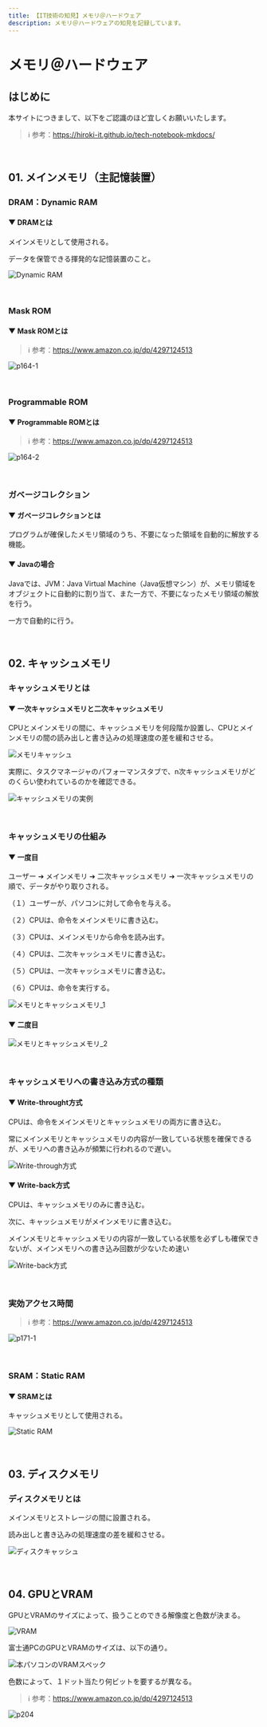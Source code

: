 ```yaml
---
title: 【IT技術の知見】メモリ＠ハードウェア
description: メモリ＠ハードウェアの知見を記録しています。
---
```


# メモリ＠ハードウェア

## はじめに

本サイトにつきまして、以下をご認識のほど宜しくお願いいたします。



> ℹ️ 参考：https://hiroki-it.github.io/tech-notebook-mkdocs/

<br>


## 01. メインメモリ（主記憶装置）

### DRAM：Dynamic RAM

#### ▼ DRAMとは

メインメモリとして使用される。

データを保管できる揮発的な記憶装置のこと。



![Dynamic RAM](https://raw.githubusercontent.com/hiroki-it/tech-notebook/master/images/Dynamic_RAM.jpg)


<br>

### Mask ROM

#### ▼ Mask ROMとは

> ℹ️ 参考：https://www.amazon.co.jp/dp/4297124513

![p164-1](https://raw.githubusercontent.com/hiroki-it/tech-notebook/master/images/p164-1.png)

<br>

### Programmable ROM

#### ▼ Programmable ROMとは

> ℹ️ 参考：https://www.amazon.co.jp/dp/4297124513

![p164-2](https://raw.githubusercontent.com/hiroki-it/tech-notebook/master/images/p164-2.png)

<br>

### ガベージコレクション

#### ▼ ガベージコレクションとは

プログラムが確保したメモリ領域のうち、不要になった領域を自動的に解放する機能。



#### ▼ Javaの場合

Javaでは、JVM：Java Virtual Machine（Java仮想マシン）が、メモリ領域をオブジェクトに自動的に割り当て、また一方で、不要になったメモリ領域の解放を行う。

一方で自動的に行う。



<br>

## 02. キャッシュメモリ

### キャッシュメモリとは

#### ▼ 一次キャッシュメモリと二次キャッシュメモリ

CPUとメインメモリの間に、キャッシュメモリを何段階か設置し、CPUとメインメモリの間の読み出しと書き込みの処理速度の差を緩和させる。



![メモリキャッシュ](https://raw.githubusercontent.com/hiroki-it/tech-notebook/master/images/メモリキャッシュ.gif)

実際に、タスクマネージャのパフォーマンスタブで、n次キャッシュメモリがどのくらい使われているのかを確認できる。



![キャッシュメモリの実例](https://raw.githubusercontent.com/hiroki-it/tech-notebook/master/images/キャッシュメモリの実例.png)

<br>

### キャッシュメモリの仕組み

#### ▼ 一度目

ユーザー ➔ メインメモリ ➔ 二次キャッシュメモリ ➔ 一次キャッシュメモリの順で、データがやり取りされる。



（１）ユーザーが、パソコンに対して命令を与える。

（２）CPUは、命令をメインメモリに書き込む。

（３）CPUは、メインメモリから命令を読み出す。

（４）CPUは、二次キャッシュメモリに書き込む。

（５）CPUは、一次キャッシュメモリに書き込む。

（６）CPUは、命令を実行する。

![メモリとキャッシュメモリ_1](https://raw.githubusercontent.com/hiroki-it/tech-notebook/master/images/メモリとキャッシュメモリ_1.jpg)

#### ▼ 二度目

![メモリとキャッシュメモリ_2](https://raw.githubusercontent.com/hiroki-it/tech-notebook/master/images/メモリとキャッシュメモリ_2.jpg)

<br>

### キャッシュメモリへの書き込み方式の種類

#### ▼ Write-throught方式

CPUは、命令をメインメモリとキャッシュメモリの両方に書き込む。

常にメインメモリとキャッシュメモリの内容が一致している状態を確保できるが、メモリへの書き込みが頻繁に行われるので遅い。



![Write-through方式](https://raw.githubusercontent.com/hiroki-it/tech-notebook/master/images/Write-through方式.jpg)

#### ▼ Write-back方式

CPUは、キャッシュメモリのみに書き込む。

次に、キャッシュメモリがメインメモリに書き込む。

メインメモリとキャッシュメモリの内容が一致している状態を必ずしも確保できないが、メインメモリへの書き込み回数が少ないため速い

![Write-back方式](https://raw.githubusercontent.com/hiroki-it/tech-notebook/master/images/Write-back方式.jpg)

<br>

### 実効アクセス時間

> ℹ️ 参考：https://www.amazon.co.jp/dp/4297124513

![p171-1](https://raw.githubusercontent.com/hiroki-it/tech-notebook/master/images/p171-1.png)

<br>

### SRAM：Static RAM

#### ▼ SRAMとは

キャッシュメモリとして使用される。



![Static RAM](https://raw.githubusercontent.com/hiroki-it/tech-notebook/master/images/Static_RAM.jpg)

<br>

## 03. ディスクメモリ

### ディスクメモリとは

メインメモリとストレージの間に設置される。

読み出しと書き込みの処理速度の差を緩和させる。



![ディスクキャッシュ](https://raw.githubusercontent.com/hiroki-it/tech-notebook/master/images/ディスクキャッシュ.gif)

<br>

## 04. GPUとVRAM

GPUとVRAMのサイズによって、扱うことのできる解像度と色数が決まる。



![VRAM](https://raw.githubusercontent.com/hiroki-it/tech-notebook/master/images/VRAM.jpg)

富士通PCのGPUとVRAMのサイズは、以下の通り。



![本パソコンのVRAMスペック](https://raw.githubusercontent.com/hiroki-it/tech-notebook/master/images/本パソコンのVRAMスペック.jpg)

色数によって、１ドット当たり何ビットを要するが異なる。



> ℹ️ 参考：https://www.amazon.co.jp/dp/4297124513

![p204](https://raw.githubusercontent.com/hiroki-it/tech-notebook/master/images/p204.jpg)

<br>
